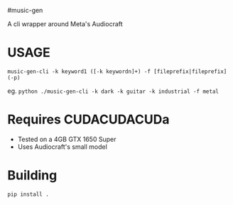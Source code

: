 #music-gen

A cli wrapper around Meta's Audiocraft

# USAGE

```
music-gen-cli -k keyword1 ([-k keywordn]+) -f [fileprefix|fileprefix] (-p)
```

eg. `python ./music-gen-cli -k dark -k guitar -k industrial -f metal`


# Requires CUDACUDACUDa

- Tested on a 4GB GTX 1650 Super
- Uses Audiocraft's small model

# Building

`pip install .`


